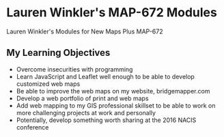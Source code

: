 # Lauren Winkler's MAP-672 Modules
Lauren Winkler's Modules for New Maps Plus MAP-672

## My Learning Objectives
* Overcome insecurities with programming
* Learn JavaScript and Leaflet well enough to be able to develop customized web maps
* Be able to improve the web maps on my website, bridgemapper.com
* Develop a web portfolio of print and web maps
* Add web mapping to my GIS professional skillset to be able to work on more challenging projects at work and personally
* Potentially, develop something worth sharing at the 2016 NACIS conference